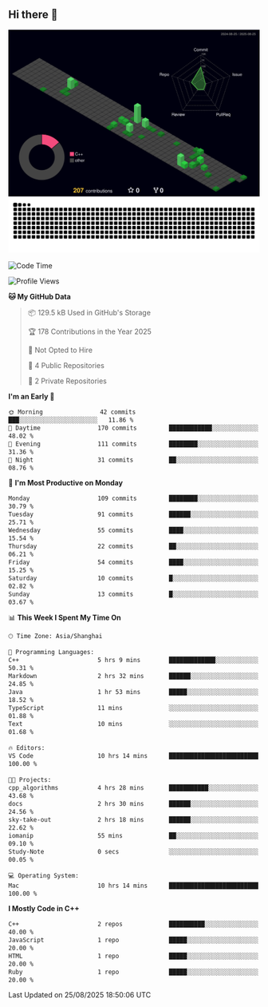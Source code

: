 ## Hi there 👋

<!--
**badb0ttle/badb0ttle** is a ✨ _special_ ✨ repository because its `README.md` (this file) appears on your GitHub profile.

Here are some ideas to get you started:

- 🔭 I’m currently working on ...
- 🌱 I’m currently learning ...
- 👯 I’m looking to collaborate on ...
- 🤔 I’m looking for help with ...
- 💬 Ask me about ...
- 📫 How to reach me: ...
- 😄 Pronouns: ...
- ⚡ Fun fact: ...
-->
![Personal 3D Metrics](./profile-3d-contrib/profile-night-green.svg)
<picture>
<img alt="github-snake"
    src="https://raw.githubusercontent.com/HaynesChennn/HaynesChennn/output/github-contribution-grid-snake.svg" />
</picture>

<!--START_SECTION:waka-->
![Code Time](http://img.shields.io/badge/Code%20Time-308%20hrs%2031%20mins-blue)

![Profile Views](http://img.shields.io/badge/Profile%20Views-0-blue)

**🐱 My GitHub Data** 

> 📦 129.5 kB Used in GitHub's Storage 
 > 
> 🏆 178 Contributions in the Year 2025
 > 
> 🚫 Not Opted to Hire
 > 
> 📜 4 Public Repositories 
 > 
> 🔑 2 Private Repositories 
 > 
**I'm an Early 🐤** 

```text
🌞 Morning                42 commits          ███░░░░░░░░░░░░░░░░░░░░░░   11.86 % 
🌆 Daytime                170 commits         ████████████░░░░░░░░░░░░░   48.02 % 
🌃 Evening                111 commits         ████████░░░░░░░░░░░░░░░░░   31.36 % 
🌙 Night                  31 commits          ██░░░░░░░░░░░░░░░░░░░░░░░   08.76 % 
```
📅 **I'm Most Productive on Monday** 

```text
Monday                   109 commits         ████████░░░░░░░░░░░░░░░░░   30.79 % 
Tuesday                  91 commits          ██████░░░░░░░░░░░░░░░░░░░   25.71 % 
Wednesday                55 commits          ████░░░░░░░░░░░░░░░░░░░░░   15.54 % 
Thursday                 22 commits          ██░░░░░░░░░░░░░░░░░░░░░░░   06.21 % 
Friday                   54 commits          ████░░░░░░░░░░░░░░░░░░░░░   15.25 % 
Saturday                 10 commits          █░░░░░░░░░░░░░░░░░░░░░░░░   02.82 % 
Sunday                   13 commits          █░░░░░░░░░░░░░░░░░░░░░░░░   03.67 % 
```


📊 **This Week I Spent My Time On** 

```text
🕑︎ Time Zone: Asia/Shanghai

💬 Programming Languages: 
C++                      5 hrs 9 mins        █████████████░░░░░░░░░░░░   50.31 % 
Markdown                 2 hrs 32 mins       ██████░░░░░░░░░░░░░░░░░░░   24.85 % 
Java                     1 hr 53 mins        █████░░░░░░░░░░░░░░░░░░░░   18.52 % 
TypeScript               11 mins             ░░░░░░░░░░░░░░░░░░░░░░░░░   01.88 % 
Text                     10 mins             ░░░░░░░░░░░░░░░░░░░░░░░░░   01.68 % 

🔥 Editors: 
VS Code                  10 hrs 14 mins      █████████████████████████   100.00 % 

🐱‍💻 Projects: 
cpp_algorithms           4 hrs 28 mins       ███████████░░░░░░░░░░░░░░   43.68 % 
docs                     2 hrs 30 mins       ██████░░░░░░░░░░░░░░░░░░░   24.56 % 
sky-take-out             2 hrs 18 mins       ██████░░░░░░░░░░░░░░░░░░░   22.62 % 
iomanip                  55 mins             ██░░░░░░░░░░░░░░░░░░░░░░░   09.10 % 
Study-Note               0 secs              ░░░░░░░░░░░░░░░░░░░░░░░░░   00.05 % 

💻 Operating System: 
Mac                      10 hrs 14 mins      █████████████████████████   100.00 % 
```

**I Mostly Code in C++** 

```text
C++                      2 repos             ██████████░░░░░░░░░░░░░░░   40.00 % 
JavaScript               1 repo              █████░░░░░░░░░░░░░░░░░░░░   20.00 % 
HTML                     1 repo              █████░░░░░░░░░░░░░░░░░░░░   20.00 % 
Ruby                     1 repo              █████░░░░░░░░░░░░░░░░░░░░   20.00 % 
```




 Last Updated on 25/08/2025 18:50:06 UTC
<!--END_SECTION:waka-->

